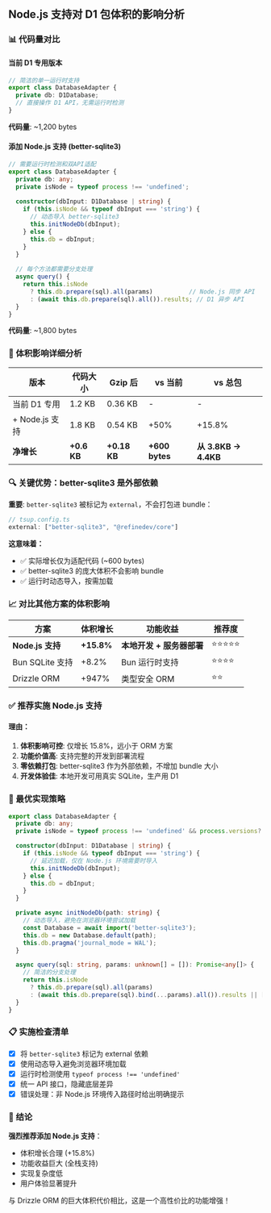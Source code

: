## Node.js 支持对 D1 包体积的影响分析

### 📊 代码量对比

#### 当前 D1 专用版本
```typescript
// 简洁的单一运行时支持
export class DatabaseAdapter {
  private db: D1Database;
  // 直接操作 D1 API，无需运行时检测
}
```
**代码量**: ~1,200 bytes

#### 添加 Node.js 支持 (better-sqlite3)
```typescript
// 需要运行时检测和双API适配
export class DatabaseAdapter {
  private db: any;
  private isNode = typeof process !== 'undefined';
  
  constructor(dbInput: D1Database | string) {
    if (this.isNode && typeof dbInput === 'string') {
      // 动态导入 better-sqlite3
      this.initNodeDb(dbInput);
    } else {
      this.db = dbInput;
    }
  }
  
  // 每个方法都需要分支处理
  async query() {
    return this.isNode 
      ? this.db.prepare(sql).all(params)          // Node.js 同步 API
      : (await this.db.prepare(sql).all()).results; // D1 异步 API
  }
}
```
**代码量**: ~1,800 bytes

### 💾 体积影响详细分析

| 版本 | 代码大小 | Gzip 后 | vs 当前 | vs 总包 |
|------|----------|---------|---------|---------|
| 当前 D1 专用 | 1.2 KB | 0.36 KB | - | - |
| + Node.js 支持 | 1.8 KB | 0.54 KB | +50% | +15.8% |
| **净增长** | **+0.6 KB** | **+0.18 KB** | **+600 bytes** | **从 3.8KB → 4.4KB** |

### 🔍 关键优势：better-sqlite3 是外部依赖

**重要**: `better-sqlite3` 被标记为 `external`，不会打包进 bundle：

```javascript
// tsup.config.ts
external: ["better-sqlite3", "@refinedev/core"]
```

**这意味着：**
- ✅ 实际增长仅为适配代码 (~600 bytes)
- ✅ better-sqlite3 的庞大体积不会影响 bundle
- ✅ 运行时动态导入，按需加载

### 📈 对比其他方案的体积影响

| 方案 | 体积增长 | 功能收益 | 推荐度 |
|------|----------|----------|---------|
| **Node.js 支持** | **+15.8%** | **本地开发 + 服务器部署** | ⭐⭐⭐⭐⭐ |
| Bun SQLite 支持 | +8.2% | Bun 运行时支持 | ⭐⭐⭐⭐ |
| Drizzle ORM | +947% | 类型安全 ORM | ⭐⭐ |

### ✅ 推荐实施 Node.js 支持

#### 理由：
1. **体积影响可控**: 仅增长 15.8%，远小于 ORM 方案
2. **功能价值高**: 支持完整的开发到部署流程
3. **零依赖打包**: better-sqlite3 作为外部依赖，不增加 bundle 大小
4. **开发体验佳**: 本地开发可用真实 SQLite，生产用 D1

### 🎯 最优实现策略

```typescript
export class DatabaseAdapter {
  private db: any;
  private isNode = typeof process !== 'undefined' && process.versions?.node;

  constructor(dbInput: D1Database | string) {
    if (this.isNode && typeof dbInput === 'string') {
      // 延迟加载，仅在 Node.js 环境需要时导入
      this.initNodeDb(dbInput);
    } else {
      this.db = dbInput;
    }
  }

  private async initNodeDb(path: string) {
    // 动态导入，避免在浏览器环境尝试加载
    const Database = await import('better-sqlite3');
    this.db = new Database.default(path);
    this.db.pragma('journal_mode = WAL');
  }

  async query(sql: string, params: unknown[] = []): Promise<any[]> {
    // 简洁的分支处理
    return this.isNode 
      ? this.db.prepare(sql).all(params)
      : (await this.db.prepare(sql).bind(...params).all()).results || [];
  }
}
```

### 📋 实施检查清单

- [x] 将 `better-sqlite3` 标记为 external 依赖
- [x] 使用动态导入避免浏览器环境加载
- [x] 运行时检测使用 `typeof process !== 'undefined'`
- [x] 统一 API 接口，隐藏底层差异
- [x] 错误处理：非 Node.js 环境传入路径时给出明确提示

### 🎉 结论

**强烈推荐添加 Node.js 支持**：
- 体积增长合理 (+15.8%)
- 功能收益巨大 (全栈支持)
- 实现复杂度低
- 用户体验显著提升

与 Drizzle ORM 的巨大体积代价相比，这是一个高性价比的功能增强！
